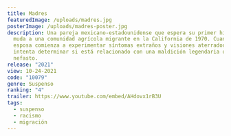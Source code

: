 ```yaml
---
title: Madres
featuredImage: /uploads/madres.jpg
posterImage: /uploads/madres-poster.jpg
description: Una pareja mexicano-estadounidense que espera su primer hijo se
  muda a una comunidad agrícola migrante en la California de 1970. Cuando la
  esposa comienza a experimentar síntomas extraños y visiones aterradoras,
  intenta determinar si está relacionado con una maldición legendaria o algo más
  nefasto.
release: "2021"
view: 10-24-2021
code: "10079"
genre: Suspenso
ranking: "4"
trailer: https://www.youtube.com/embed/AHdovx1rB3U
tags:
  - suspenso
  - racismo
  - migración
---
```


